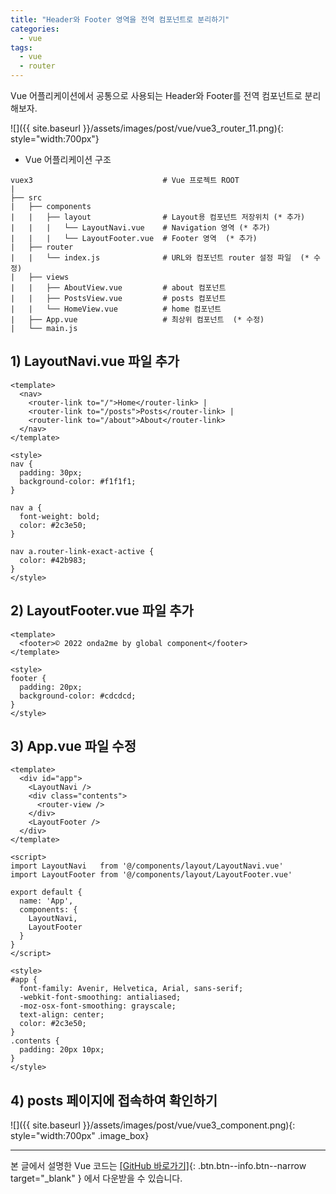 ```yaml
---
title: "Header와 Footer 영역을 전역 컴포넌트로 분리하기"
categories: 
  - vue
tags:
  - vue
  - router
---
```


Vue 어플리케이션에서 공통으로 사용되는 Header와 Footer를 전역 컴포넌트로 분리해보자.   

![]({{ site.baseurl }}/assets/images/post/vue/vue3_router_11.png){: style="width:700px"}

+ Vue 어플리케이션 구조    

```
vuex3                             # Vue 프로젝트 ROOT
|
├── src                           
|   ├── components                
|   |   ├── layout                # Layout용 컴포넌트 저장위치 (* 추가)
|   |   |   └── LayoutNavi.vue    # Navigation 영역 (* 추가)
|   |   |   └── LayoutFooter.vue  # Footer 영역  (* 추가)
|   ├── router                    
|   |   └── index.js              # URL와 컴포넌트 router 설정 파일  (* 수정)
|   ├── views                     
|   |   ├── AboutView.vue         # about 컴포넌트 
|   |   ├── PostsView.vue         # posts 컴포넌트 
|   |   └── HomeView.vue          # home 컴포넌트 
|   ├── App.vue                   # 최상위 컴포넌트  (* 수정)
|   └── main.js                   

```

## 1) LayoutNavi.vue 파일 추가
```vue
<template>
  <nav>
    <router-link to="/">Home</router-link> |
    <router-link to="/posts">Posts</router-link> | 
    <router-link to="/about">About</router-link>
  </nav>
</template>

<style>
nav {
  padding: 30px;
  background-color: #f1f1f1;
}

nav a {
  font-weight: bold;
  color: #2c3e50;
}

nav a.router-link-exact-active {
  color: #42b983;
}
</style>
```

## 2) LayoutFooter.vue 파일 추가
```vue
<template>
  <footer>© 2022 onda2me by global component</footer> 
</template>

<style>
footer {
  padding: 20px;
  background-color: #cdcdcd;
}
</style>
```

## 3) App.vue 파일 수정
```vue
<template>
  <div id="app">
    <LayoutNavi />
    <div class="contents">
      <router-view />
    </div>
    <LayoutFooter />
  </div>
</template>

<script> 
import LayoutNavi   from '@/components/layout/LayoutNavi.vue'
import LayoutFooter from '@/components/layout/LayoutFooter.vue'

export default {
  name: 'App',
  components: {
    LayoutNavi,
    LayoutFooter
  }
} 
</script>

<style>
#app {
  font-family: Avenir, Helvetica, Arial, sans-serif;
  -webkit-font-smoothing: antialiased;
  -moz-osx-font-smoothing: grayscale;
  text-align: center;
  color: #2c3e50;
}
.contents {
  padding: 20px 10px;
}
</style>
```

## 4) posts 페이지에 접속하여 확인하기

![]({{ site.baseurl }}/assets/images/post/vue/vue3_component.png){: style="width:700px" .image_box}

---   
   
   
본 글에서 설명한 Vue 코드는 [[GitHub 바로가기]](https://github.com/onda2me/vuex3_basic_example){: .btn.btn--info.btn--narrow target="_blank" } 에서 다운받을 수 있습니다.